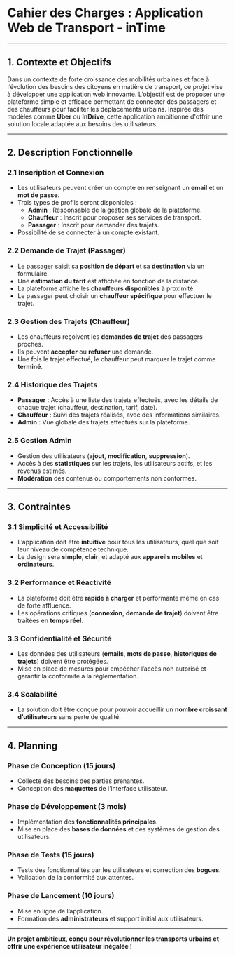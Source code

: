 # Cahier des Charges : Application Web de Transport - **inTime**

---

## 1. Contexte et Objectifs

Dans un contexte de forte croissance des mobilités urbaines et face à l’évolution des besoins des citoyens en matière de transport, ce projet vise à développer une application web innovante. L’objectif est de proposer une plateforme simple et efficace permettant de connecter des passagers et des chauffeurs pour faciliter les déplacements urbains. Inspirée des modèles comme **Uber** ou **InDrive**, cette application ambitionne d'offrir une solution locale adaptée aux besoins des utilisateurs.

---

## 2. Description Fonctionnelle

### 2.1 Inscription et Connexion
- Les utilisateurs peuvent créer un compte en renseignant un **email** et un **mot de passe**.
- Trois types de profils seront disponibles :
  - **Admin** : Responsable de la gestion globale de la plateforme.
  - **Chauffeur** : Inscrit pour proposer ses services de transport.
  - **Passager** : Inscrit pour demander des trajets.
- Possibilité de se connecter à un compte existant.

### 2.2 Demande de Trajet (Passager)
- Le passager saisit sa **position de départ** et sa **destination** via un formulaire.
- Une **estimation du tarif** est affichée en fonction de la distance.
- La plateforme affiche les **chauffeurs disponibles** à proximité.
- Le passager peut choisir un **chauffeur spécifique** pour effectuer le trajet.

### 2.3 Gestion des Trajets (Chauffeur)
- Les chauffeurs reçoivent les **demandes de trajet** des passagers proches.
- Ils peuvent **accepter** ou **refuser** une demande.
- Une fois le trajet effectué, le chauffeur peut marquer le trajet comme **terminé**.

### 2.4 Historique des Trajets
- **Passager** : Accès à une liste des trajets effectués, avec les détails de chaque trajet (chauffeur, destination, tarif, date).
- **Chauffeur** : Suivi des trajets réalisés, avec des informations similaires.
- **Admin** : Vue globale des trajets effectués sur la plateforme.

### 2.5 Gestion Admin
- Gestion des utilisateurs (**ajout**, **modification**, **suppression**).
- Accès à des **statistiques** sur les trajets, les utilisateurs actifs, et les revenus estimés.
- **Modération** des contenus ou comportements non conformes.

---

## 3. Contraintes

### 3.1 Simplicité et Accessibilité
- L’application doit être **intuitive** pour tous les utilisateurs, quel que soit leur niveau de compétence technique.
- Le design sera **simple**, **clair**, et adapté aux **appareils mobiles** et **ordinateurs**.

### 3.2 Performance et Réactivité
- La plateforme doit être **rapide à charger** et performante même en cas de forte affluence.
- Les opérations critiques (**connexion**, **demande de trajet**) doivent être traitées en **temps réel**.

### 3.3 Confidentialité et Sécurité
- Les données des utilisateurs (**emails**, **mots de passe**, **historiques de trajets**) doivent être protégées.
- Mise en place de mesures pour empêcher l’accès non autorisé et garantir la conformité à la réglementation.

### 3.4 Scalabilité
- La solution doit être conçue pour pouvoir accueillir un **nombre croissant d’utilisateurs** sans perte de qualité.

---

## 4. Planning

### Phase de Conception (15 jours)
- Collecte des besoins des parties prenantes.
- Conception des **maquettes** de l’interface utilisateur.

### Phase de Développement (3 mois)
- Implémentation des **fonctionnalités principales**.
- Mise en place des **bases de données** et des systèmes de gestion des utilisateurs.

### Phase de Tests (15 jours)
- Tests des fonctionnalités par les utilisateurs et correction des **bogues**.
- Validation de la conformité aux attentes.

### Phase de Lancement (10 jours)
- Mise en ligne de l’application.
- Formation des **administrateurs** et support initial aux utilisateurs.

---

**Un projet ambitieux, conçu pour révolutionner les transports urbains et offrir une expérience utilisateur inégalée !**

